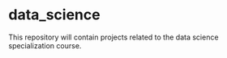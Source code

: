# data_science
This repository will contain projects related to the data science specialization course.
